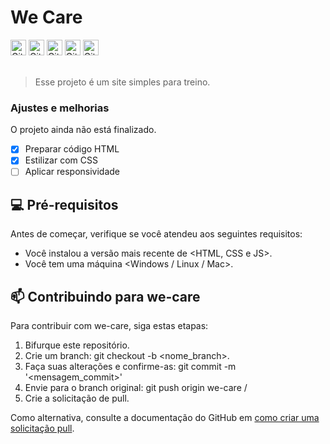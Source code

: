 # We Care

<div>
  <img alt="GitHub repo size" src="https://img.shields.io/github/repo-size/ArthurFinotelo/we-care?style=for-the-badge" height="25px"> 
  <img alt="GitHub languages" src="https://img.shields.io/github/languages/count/ArthurFinotelo/we-care?style=for-the-badge" height="25px"> 
  <img alt="GitHub forks" src="https://img.shields.io/github/forks/ArthurFinotelo/we-care?style=for-the-badge" height="25px"> 
  <img alt="GitHub issues or pr" src="https://img.shields.io/github/issues/ArthurFinotelo/we-care?style=for-the-badge" height="25px"> 
  <img alt="GitHub issues or pr" src="https://img.shields.io/github/issues-pr/ArthurFinotelo/we-care?style=for-the-badge" height="25px"> 
</div>

<br/>

<img src="" />

> Esse projeto é um site simples para treino.



### Ajustes e melhorias

O projeto ainda não está finalizado.

- [x] Preparar código HTML
- [x] Estilizar com CSS
- [ ] Aplicar responsividade

## 💻 Pré-requisitos

Antes de começar, verifique se você atendeu aos seguintes requisitos:

- Você instalou a versão mais recente de <HTML, CSS e JS>.
- Você tem uma máquina <Windows / Linux / Mac>.

## 📫 Contribuindo para we-care

Para contribuir com we-care, siga estas etapas:

1. Bifurque este repositório.
2. Crie um branch: git checkout -b <nome_branch>.
3. Faça suas alterações e confirme-as: git commit -m '<mensagem_commit>'
4. Envie para o branch original: git push origin we-care / <local>
5. Crie a solicitação de pull.

Como alternativa, consulte a documentação do GitHub em [como criar uma solicitação pull](https://help.github.com/en/github/collaborating-with-issues-and-pull-requests/creating-a-pull-request).
